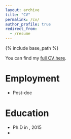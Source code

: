 ```yaml
---
layout: archive
title: "CV"
permalink: /cv/
author_profile: true
redirect_from:
  - /resume
---
```


{% include base_path %}

You can find my [full CV here](https://phmrichter.github.io/files/CV_PhilippMRichter_May2024.pdf).


Employment
======
* Post-doc

Education
======
* Ph.D in , 2015
* 



  
